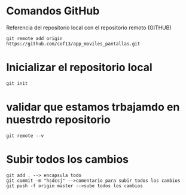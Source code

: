 # Comandos GitHub
Referencia del repositorio local con el repositorio remoto  (GITHUB)
````
git remote add origin https://github.com/cof13/app_moviles_pantallas.git
````
# Inicializar el repositorio local
```
git init
```
# validar que estamos trbajamdo en nuestrdo repositorio
```
git remote --v
```
# Subir todos los cambios
```
git add . --> encapsula todo 
git commit -m "hsdcsj" -->comentario para subir todos los cambios
git push -f origin master -->sube todos los cambios
```